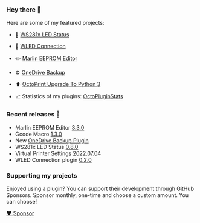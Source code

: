 ### Hey there 👋

Here are some of my featured projects:

* 🔦 [WS281x LED Status](https://github.com/cp2004/OctoPrint-WS281x_LED_Status)
* 🔦 [WLED Connection](https://github.com/cp2004/OctoPrint-WLED)
* ✏️ [Marlin EEPROM Editor](https://github.com/cp2004/OctoPrint-EEPROM-Marlin)
* ⚙️ [OneDrive Backup](https://github.com/cp2004/OctoPrint-OneDrive-Backup)
* ⬆️ [OctoPrint Upgrade To Python 3](https://github.com/cp2004/Octoprint-Upgrade-To-Py3)

* 📈 Statistics of my plugins: [OctoPluginStats](https://octopluginstats.vercel.app)

### Recent releases 🔖
* Marlin EEPROM Editor [3.3.0](https://github.com/cp2004/OctoPrint-EEPROM-Marlin/releases/tag/3.3.0)
* Gcode Macro [1.3.0](https://github.com/cp2004/OctoPrint-GCodeMacros/releases/tag/1.3.0)
* New [OneDrive Backup Plugin](https://plugins.octoprint.org/plugins/onedrive_backup)
* WS281x LED Status [0.8.0](https://github.com/cp2004/OctoPrint-WS281x_LED_Status/releases/tag/0.8.0)
* Virtual Printer Settings [2022.07.04](https://github.com/cp2004/OctoPrint-VirtualPrinterSettings/releases/tag/2022.07.04)
* WLED Connection plugin [0.2.0](https://github.com/cp2004/OctoPrint-WLED/releases/tag/0.2.0)


### Supporting my projects

Enjoyed using a plugin? You can support their development through GitHub Sponsors. Sponsor monthly,
one-time and choose a custom amount. You can choose!

[❤️ Sponsor](https://github.com/sponsors/cp2004)
